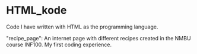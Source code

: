 # HTML_kode

Code I have written with HTML as the programming language.

"recipe_page": An internet page with different recipes created in the NMBU course INF100. My first coding experience.
